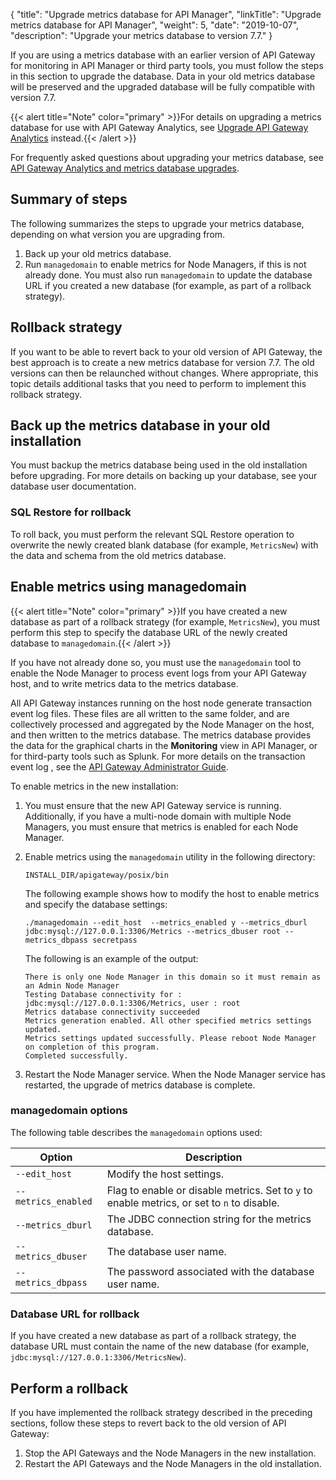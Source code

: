 {
    "title": "Upgrade metrics database for API Manager",
    "linkTitle": "Upgrade metrics database for API Manager",
    "weight": 5,
    "date": "2019-10-07",
    "description": "Upgrade your metrics database to version 7.7."
}

If you are using a metrics database with an earlier version of API Gateway for monitoring in API Manager or third party tools, you must follow the steps in this section to upgrade the database. Data in your old metrics database will be preserved and the upgraded database will be fully compatible with version 7.7.

{{< alert title="Note" color="primary" >}}For details on upgrading a metrics database for use with API Gateway Analytics, see [Upgrade API Gateway Analytics](/docs/apim_installation/apigw_upgrade/upgrade_analytics/) instead.{{< /alert >}}

For frequently asked questions about upgrading your metrics database, see [API Gateway Analytics and metrics database upgrades](/docs/apim_installation/apigw_upgrade/upgrade_faq/#api-gateway-analytics-and-metrics-database-upgrades).

## Summary of steps

The following summarizes the steps to upgrade your metrics database, depending on what version you are upgrading from.

1. Back up your old metrics database.
2. Run `managedomain` to enable metrics for Node Managers, if this is not already done. You must also run `managedomain` to update the database URL if you created a new database (for example, as part of a rollback strategy).

## Rollback strategy

If you want to be able to revert back to your old version of API Gateway, the best approach is to create a new metrics database for version 7.7. The old versions can then be relaunched without changes. Where appropriate, this topic details additional tasks that you need to perform to implement this rollback strategy.

## Back up the metrics database in your old installation

You must backup the metrics database being used in the old installation before upgrading. For more details on backing up your database, see your database user documentation.

### SQL Restore for rollback

To roll back, you must perform the relevant SQL Restore operation to overwrite the newly created blank database (for example, `MetricsNew`) with the data and schema from the old metrics database.

## Enable metrics using managedomain

{{< alert title="Note" color="primary" >}}If you have created a new database as part of a rollback strategy (for example, `MetricsNew`), you must perform this step to specify the database URL of the newly created database to `managedomain`.{{< /alert >}}

If you have not already done so, you must use the `managedomain` tool to enable the Node Manager to process event logs from your API Gateway host, and to write metrics data to the metrics database.

All API Gateway instances running on the host node generate transaction event log files. These files are all written to the same folder, and are collectively processed and aggregated by the Node Manager on the host, and then written to the metrics database. The metrics database provides the data for the graphical charts in the **Monitoring** view in API Manager, or for third-party tools such as Splunk. For more details on the transaction event log , see the [API Gateway Administrator Guide](/bundle/APIGateway_77_AdministratorGuide_allOS_en_HTML5/).

To enable metrics in the new installation:

1. You must ensure that the new API Gateway service is running. Additionally, if you have a multi-node domain with multiple Node Managers, you must ensure that metrics is enabled for each Node Manager.
2. Enable metrics using the `managedomain` utility in the following directory:

    ```
    INSTALL_DIR/apigateway/posix/bin
    ```

    The following example shows how to modify the host to enable metrics and specify the database settings:

    ```
    ./managedomain --edit_host  --metrics_enabled y --metrics_dburl jdbc:mysql://127.0.0.1:3306/Metrics --metrics_dbuser root --metrics_dbpass secretpass
    ```

    The following is an example of the output:

    ```
    There is only one Node Manager in this domain so it must remain as an Admin Node Manager
    Testing Database connectivity for : jdbc:mysql://127.0.0.1:3306/Metrics, user : root
    Metrics database connectivity succeeded
    Metrics generation enabled. All other specified metrics settings updated.
    Metrics settings updated successfully. Please reboot Node Manager on completion of this program.
    Completed successfully.
    ```

3. Restart the Node Manager service. When the Node Manager service has restarted, the upgrade of metrics database is complete.

### managedomain options

The following table describes the `managedomain` options used:

| Option                 | Description                                                                                |
|------------------------|--------------------------------------------------------------------------------------------|
| `--edit_host`                     | Modify the host settings.                                                 |
| `--metrics_enabled`                    | Flag to enable or disable metrics. Set to `y` to enable metrics, or set to `n` to disable. |
| `--metrics_dburl`                    | The JDBC connection string for the metrics database.            |
| `--metrics_dbuser`                    | The database user name.                                                  |
| `--metrics_dbpass`                    | The password associated with the database user name.                  |

### Database URL for rollback

If you have created a new database as part of a rollback strategy, the database URL must contain the name of the new database (for example, `jdbc:mysql://127.0.0.1:3306/MetricsNew`).

## Perform a rollback

If you have implemented the rollback strategy described in the preceding sections, follow these steps to revert back to the old version of API Gateway:

1. Stop the API Gateways and the Node Managers in the new installation.
2. Restart the API Gateways and the Node Managers in the old installation.
